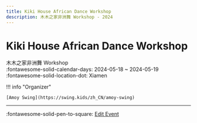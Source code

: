 ```yaml
---
title: Kiki House African Dance Workshop
description: 木木之家非洲舞 Workshop - 2024
---
```


# Kiki House African Dance Workshop 

木木之家非洲舞 Workshop  
:fontawesome-solid-calendar-days: 2024-05-18 ~ 2024-05-19  
:fontawesome-solid-location-dot: Xiamen  

!!! info "Organizer"

    [Amoy Swing](https://swing.kids/zh_CN/amoy-swing)  

---

:fontawesome-solid-pen-to-square: [Edit Event](https://github.com/swingdance/events/issues/new?assignees=&labels=update+event&projects=&template=03-update_entity.yml&title=Update%20Event%3A%202024%2Fzh_CN%20%E2%80%A2%20Kiki%20House%20African%20Dance%20Workshop&region=zh_CN&year=2024&id=xiamen-kiki-house-african-dance-workshop-2024&name=Kiki%20House%20African%20Dance%20Workshop&org_id=amoy-swing)
